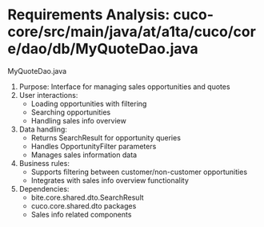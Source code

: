 # Requirements Analysis: cuco-core/src/main/java/at/a1ta/cuco/core/dao/db/MyQuoteDao.java

MyQuoteDao.java
1. Purpose: Interface for managing sales opportunities and quotes
2. User interactions:
   - Loading opportunities with filtering
   - Searching opportunities
   - Handling sales info overview
3. Data handling:
   - Returns SearchResult<MyOpportunity> for opportunity queries
   - Handles OpportunityFilter parameters
   - Manages sales information data
4. Business rules:
   - Supports filtering between customer/non-customer opportunities
   - Integrates with sales info overview functionality
5. Dependencies:
   - bite.core.shared.dto.SearchResult
   - cuco.core.shared.dto packages
   - Sales info related components
